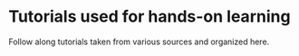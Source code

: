 # Tutorials used for hands-on learning

Follow along tutorials taken from various sources and organized here.

